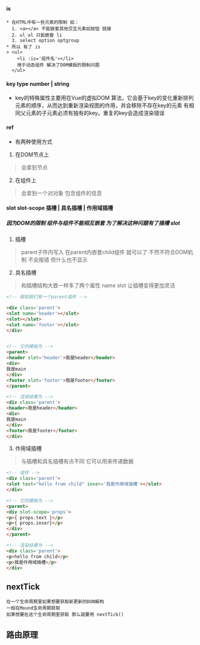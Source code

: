 #### is
```
* 在HTML中有一些元素的限制 如：
  1. <a></a> 不能嵌套其他交互元素如按钮 链接
  2. ul ol 只能嵌套 li
  3. select option optgroup
* 所以 有了 is 
> <ul>
    <li :is='组件名'></li>
    用于动态组件 解决了DOM模板的限制问题
  </ul>
```  

#### key  type number | string
* key的特殊属性主要用在Vue的虚拟DOM 算法，它会基于key的变化重新排列元素的顺序，从而达到重新渲染视图的作用，并会移除不存在key的元素 有相同父元素的子元素必须有独有的key。重复的key会造成渲染错误

#### ref
* 有两种使用方式
1. 在DOM节点上
> 会拿到节点
2. 在组件上
> 会拿到一个对对象 包含组件的信息

#### slot slot-scope 插槽 | 具名插槽 | 作用域插槽
##### 因为DOM的限制 组件与组件不能相互嵌套  为了解决这种问题有了插槽 slot
1. 插槽
> parent子件内写入<slot></slot> 在parent内嵌套child组件 就可以了 不然不符合DOM机制 不会报错 但什么也不显示
2. 具名插槽
> 和插槽结构大致一样多了两个属性 name slot 让插槽变得更加灵活
```html
<!-- 假如我们有一个parent组件 -->

<div class='parent'>
<slot name='header'></slot>
<slot></slot>
<slot name='footer'></slot>
</div>


<!-- 它的模板为 -->
<parent>
<header slot='header'>我是header</header>
<div>
我是main
</div>
<footer slot='footer'>我是footer</footer>
</parent>

<!-- 渲染结果为 -->
<div class='parent'>
<header>我是header</header>
<div>
我是main
</div>
<footer>我是footer</footer>
</div>
```

3. 作用域插槽
> 与插槽和具名插槽有点不同 它可以用来传递数据
```html
<!-- 组件 -->
<div class='parent'>
<slot text="hello from child" inser='我是作用域插槽'></slot>
</div>

<!-- 它的模板为 -->
<parent>
<div slot-scope='props'>
<p>{ props.text }</p>
<p>{ props.inser}</p>
</div>
</parent>

<!-- 渲染结果为 -->
<div class='parent'>
<p>hello from child</p>
<p>我是作用域插槽</p>
</div>
```
## nextTick
```
在一个生命周期里如果想要获取新更新的DON解构
一般在Mound生命周期获取
如果想要在这个生命周期里获取 那么就要用 nextTick()
```

## 路由原理
